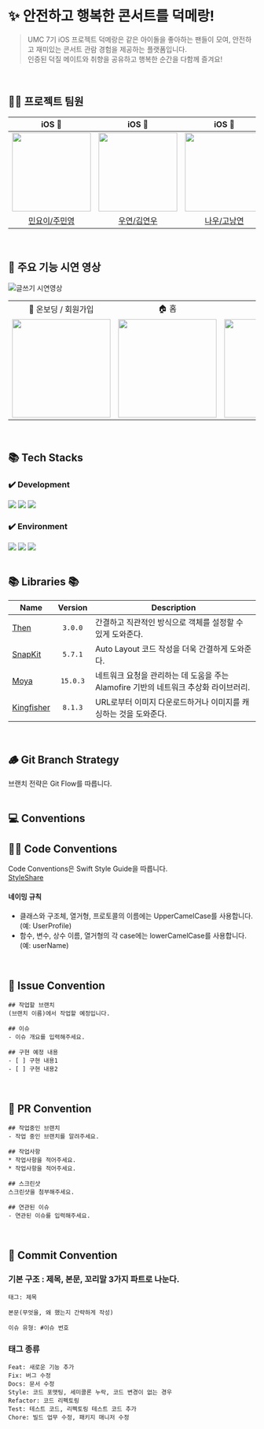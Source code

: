 # ✨ 안전하고 행복한 콘서트를 덕메랑!
> UMC 7기 iOS 프로젝트 덕메랑은 같은 아이돌을 좋아하는 팬들이 모여, 안전하고 재미있는 콘서트 관람 경험을 제공하는 플랫폼입니다. <br/>
인증된 덕질 메이트와 취향을 공유하고 행복한 순간을 다함께 즐겨요! <br/>

<br/>

## 💁‍♂️ 프로젝트 팀원

|iOS 🍎|iOS 🍎|iOS 🍎|
|:---:|:---:|:---:|
|<img src="https://github.com/minyoy.png" width="160px"/>|<img src="https://github.com/rladusdn02.png" width="160px"/>|<img src="https://github.com/finger9999.png" width="160px"/>|
|[민요이/주민영](https://github.com/minyoy)|[우연/김연우](https://github.com/rladusdn02)|[나우/고낭연](https://github.com/finger9999)|

<br/>

## 🎥 주요 기능 시연 영상
![글쓰기 시연영상](https://github.com/user-attachments/assets/68936b35-b777-435e-8968-ff83fe7cecdd)

<table>
  <tr>
    <td align="center">👋 온보딩 / 회원가입</td>
    <td align="center">🏠 홈</td>
    <td align="center">📋 글쓰기</td>
    <td align="center">💬 채팅</td>
    <td align="center">🔅 나의동행</td>
    <td align="center">✍️ 마이페이지-프로필수정</td>
    <td align="center">⚙️ 마이페이지-설정</td>
  </tr>
  <tr>
    <td>
      <img src="https://github.com/user-attachments/assets/e6c8cc28-1590-4e3b-8102-d86bdae28979" width="200">
    </td>
    <td>
      <img src="https://github.com/user-attachments/assets/4714710d-ac2c-4e88-83d4-5012019bf628" width="200">
    </td>
    <td>
      <img src="https://github.com/user-attachments/assets/ccd84820-c15f-4b1f-ada0-74712794538b" width="200">
    </td>
    <td>
      <img src="https://github.com/user-attachments/assets/1decfd3e-82db-4572-af2c-2b4a0d67f7b1" width="200">
    </td>
    <td>
      <img src="https://github.com/user-attachments/assets/9316a592-a17e-4326-9cf3-caef0fcb5365" width="200">
    </td>
    <td>
      <img src="https://github.com/user-attachments/assets/b1a7fefa-40fa-4a42-8691-66c38ebb9fd0" width="200">
    </td>
    <td>
      <img src="https://github.com/user-attachments/assets/d56b59c3-232a-44f1-9ca9-f827e56e3eeb" width="200">
    </td>
  </tr>
</table>

<br/>

<div align=left>
  <h2>📚 Tech Stacks </h2>
  
  ### ✔️ Development
  <img src="https://img.shields.io/badge/ios-%23FA7343.svg?&style=for-the-badge&logo=ios&logoColor=white" />
  <img src="https://img.shields.io/badge/swift-%23FA7343.svg?&style=for-the-badge&logo=swift&logoColor=white" />
  <img src="https://img.shields.io/badge/uikit-%232396F3.svg?&style=for-the-badge&logo=uikit&logoColor=white" />
  
  <br/>
  
  ### ✔️ Environment
  <img src="https://img.shields.io/badge/xcode-%231575F9.svg?&style=for-the-badge&logo=xcode&logoColor=white" />
  <img src="https://img.shields.io/badge/git-%23F05032.svg?&style=for-the-badge&logo=git&logoColor=white" />
  <img src="https://img.shields.io/badge/github-%23181717.svg?&style=for-the-badge&logo=github&logoColor=white" />
</div>

<br/>

## 📚 Libraries 📚
| Name         | Version  |  Description        |
| ------------ |  :-----: |  ------------ |
| [Then](https://github.com/devxoul/Then) | `3.0.0` | 간결하고 직관적인 방식으로 객체를 설정할 수 있게 도와준다. |
| [SnapKit](https://github.com/SnapKit/SnapKit) | `5.7.1` | Auto Layout 코드 작성을 더욱 간결하게 도와준다. |
| [Moya](https://github.com/Moya/Moya) |  `15.0.3`  | 네트워크 요청을 관리하는 데 도움을 주는 Alamofire 기반의 네트워크 추상화 라이브러리.|
| [Kingfisher](https://github.com/onevcat/Kingfisher) | `8.1.3` | URL로부터 이미지 다운로드하거나 이미지를 캐싱하는 것을 도와준다. |
<br/>

<div align=left>
  <h2>🪵 Git Branch Strategy</h2>
  브랜치 전략은 Git Flow를 따릅니다.
</div>

<br/>

<div align=left>
  <h2>💻 Conventions </h2>

  ## 👩‍💻 Code Conventions
  Code Conventions은 Swift Style Guide을 따릅니다. <br/>
  [StyleShare](https://github.com/StyleShare/swift-style-guide)
  
  <h4>네이밍 규칙</h4>
    
  - 클래스와 구조체, 열거형, 프로토콜의 이름에는 UpperCamelCase를 사용합니다. (예: UserProfile)
  - 함수, 변수, 상수 이름, 열거형의 각 case에는 lowerCamelCase를 사용합니다. (예: userName)
</div>

<br/>

## 💬 Issue Convention 

```
## 작업할 브랜치
(브랜치 이름)에서 작업할 예정입니다.

## 이슈
- 이슈 개요를 입력해주세요.

## 구현 예정 내용
- [ ] 구현 내용1
- [ ] 구현 내용2
```

<br/>

## 🔖 PR Convention
```
## 작업중인 브랜치
- 작업 중인 브랜치를 알려주세요.

## 작업사항
* 작업사항을 적어주세요.
* 작업사항을 적어주세요.

## 스크린샷
스크린샷을 첨부해주세요.

## 연관된 이슈
- 연관된 이슈를 입력해주세요.
```

<br/>

<div align=left>
  <h2>📓 Commit Convention</h2>
  <h3>기본 구조 : 제목, 본문, 꼬리말 3가지 파트로 나눈다.</h3>
  
  ```
  태그: 제목

  본문(무엇을, 왜 했는지 간략하게 작성)
  
  이슈 유형: #이슈 번호
  ```

  <h3>태그 종류</h3>
  
  ```
  Feat: 새로운 기능 추가
  Fix: 버그 수정
  Docs: 문서 수정
  Style: 코드 포맷팅, 세미콜론 누락, 코드 변경이 없는 경우
  Refactor: 코드 리펙토링
  Test: 테스트 코드, 리펙토링 테스트 코드 추가
  Chore: 빌드 업무 수정, 패키지 매니저 수정
  ```
</div>
